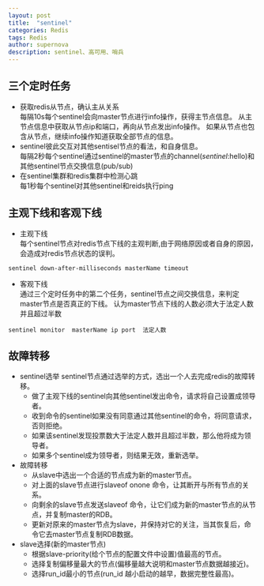 ```yaml
---
layout: post
title:  "sentinel"
categories: Redis
tags: Redis
author: supernova
description: sentinel、高可用、哨兵
---
```

## 三个定时任务 
* 获取redis从节点，确认主从关系  
每隔10s每个sentinel会向master节点进行info操作，获得主节点信息。
从主节点信息中获取从节点ip和端口，再向从节点发出info操作。
如果从节点也包含从节点，继续info操作知道获取全部节点的信息。
* sentinel彼此交互对其他sentisel节点的看法，和自身信息。  
每隔2秒每个sentinel通过sentinel的master节点的channel(_sentinel_:hello)和其他sentinel节点交换信息(pub/sub)
* 在sentinel集群和redis集群中检测心跳  
每1秒每个sentinel对其他sentinel和reids执行ping  

## 主观下线和客观下线
* 主观下线  
每个sentinel节点对redis节点下线的主观判断,由于网络原因或者自身的原因，会造成对redis节点状态的误判。
```
sentinel down-after-milliseconds masterName timeout
```
* 客观下线  
通过三个定时任务中的第二个任务，sentinel节点之间交换信息，来判定master节点是否真正的下线。
认为master节点下线的人数必须大于法定人数并且超过半数
```
sentinel monitor  masterName ip port  法定人数
```

## 故障转移
* sentinel选举
sentinel节点通过选举的方式，选出一个人去完成redis的故障转移。
    * 做了主观下线的sentinel向其他sentinel发出命令，请求将自己设置成领导者。
    * 收到命令的sentinel如果没有同意通过其他sentinel的命令，将同意请求，否则拒绝。  
    * 如果该sentinel发现投票数大于法定人数并且超过半数，那么他将成为领导者。
    * 如果多个sentinel成为领导者，则结果无效，重新选举。
* 故障转移
    * 从slave中选出一个合适的节点成为新的master节点。
    * 对上面的slave节点进行slaveof onone 命令，让其断开与所有节点的关系。
    * 向剩余的slave节点发送slaveof 命令，让它们成为新的master节点的从节点，并复制master的RDB。
    * 更新对原来的master节点为slave，并保持对它的关注，当其恢复后，命令它去master节点复制RDB数据。  
* slave选择(新的master节点)
    * 根据slave-priority(给个节点的配置文件中设置)值最高的节点。
    * 选择复制偏移量最大的节点(偏移量越大说明和master节点数据越接近)。
    * 选择run_id最小的节点(run_id 越小启动的越早，数据完整性最高)。